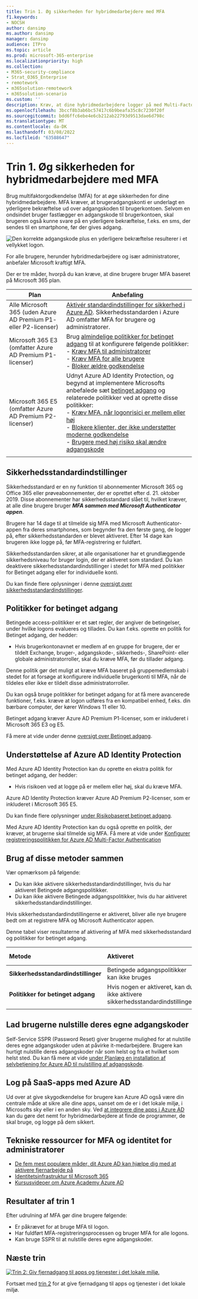 ```yaml
---
title: Trin 1. Øg sikkerheden for hybridmedarbejdere med MFA
f1.keywords:
- NOCSH
author: dansimp
ms.author: dansimp
manager: dansimp
audience: ITPro
ms.topic: article
ms.prod: microsoft-365-enterprise
ms.localizationpriority: high
ms.collection:
- M365-security-compliance
- Strat_O365_Enterprise
- remotework
- m365solution-remotework
- m365solution-scenario
ms.custom: ''
description: Kræv, at dine hybridmedarbejdere logger på med Multi-Factor Authentication (MFA).
ms.openlocfilehash: 3bccf8b3ab6bc57417c6b9beafa35c8c7230f20f
ms.sourcegitcommit: bdd6ffc6ebe4e6cb212ab22793d9513dae6d798c
ms.translationtype: MT
ms.contentlocale: da-DK
ms.lasthandoff: 03/08/2022
ms.locfileid: "63588647"
---
```

# <a name="step-1-increase-sign-in-security-for-hybrid-workers-with-mfa"></a>Trin 1. Øg sikkerheden for hybridmedarbejdere med MFA

Brug multifaktorgodkendelse (MFA) for at øge sikkerheden for dine hybridmedarbejdere. MFA kræver, at brugeradgangskonti er underlagt en yderligere bekræftelse ud over adgangskoden til brugerkontoen. Selvom en ondsindet bruger fastlægger en adgangskode til brugerkontoen, skal brugeren også kunne svare på en yderligere bekræftelse, f.eks. en sms, der sendes til en smartphone, før der gives adgang.

![Den korrekte adgangskode plus en yderligere bekræftelse resulterer i et vellykket logon.](../media/empower-people-to-work-remotely/remote-workers-mfa.png)

For alle brugere, herunder hybridmedarbejdere og især administratorer, anbefaler Microsoft kraftigt MFA.

Der er tre måder, hvorpå du kan kræve, at dine brugere bruger MFA baseret på Microsoft 365 plan.

|Plan  |Anbefaling  |
|---------|---------|
|Alle Microsoft 365 (uden Azure AD Premium P1- eller P2-licenser)     |[Aktivér standardindstillinger for sikkerhed i Azure AD](/azure/active-directory/fundamentals/concept-fundamentals-security-defaults). Sikkerhedsstandarden i Azure AD omfatter MFA for brugere og administratorer.   |
|Microsoft 365 E3 (omfatter Azure AD Premium P1-licenser)     | Brug [almindelige politikker for betinget adgang](/azure/active-directory/conditional-access/concept-conditional-access-policy-common) til at konfigurere følgende politikker: <br>- [Kræv MFA til administratorer](/azure/active-directory/conditional-access/howto-conditional-access-policy-admin-mfa) <br>- [Kræv MFA for alle brugere](/azure/active-directory/conditional-access/howto-conditional-access-policy-all-users-mfa) <br> - [Bloker ældre godkendelse](/azure/active-directory/conditional-access/howto-conditional-access-policy-block-legacy)       |
|Microsoft 365 E5 (omfatter Azure AD Premium P2-licenser)     | Udnyt Azure AD Identity Protection, og begynd at implementere Microsofts anbefalede sæt [betinget adgang](../security/office-365-security/identity-access-policies.md) og relaterede politikker ved at oprette disse politikker:<br> - [Kræv MFA, når logonrisici er mellem eller høj](../security/office-365-security/identity-access-policies.md#require-mfa-based-on-sign-in-risk) <br>- [Blokere klienter, der ikke understøtter moderne godkendelse](../security/office-365-security/identity-access-policies.md#block-clients-that-dont-support-multi-factor)<br>- [Brugere med høj risiko skal ændre adgangskode](../security/office-365-security/identity-access-policies.md#high-risk-users-must-change-password)       |
| | |

## <a name="security-defaults"></a>Sikkerhedsstandardindstillinger

Sikkerhedsstandard er en ny funktion til abonnementer Microsoft 365 og Office 365 eller prøveabonnementer, der er oprettet efter d. 21. oktober 2019. Disse abonnementer har sikkerhedsstandard slået til, hvilket kræver, at alle dine brugere bruger ***MFA sammen med Microsoft Authenticator appen***.
 
Brugere har 14 dage til at tilmelde sig MFA med Microsoft Authenticator-appen fra deres smartphones, som begynder fra den første gang, de logger på, efter sikkerhedsstandarden er blevet aktiveret. Efter 14 dage kan brugeren ikke logge på, før MFA-registrering er fuldført.

Sikkerhedsstandarden sikrer, at alle organisationer har et grundlæggende sikkerhedsniveau for bruger login, der er aktiveret som standard. Du kan deaktivere sikkerhedsstandardindstillinger i stedet for MFA med politikker for Betinget adgang eller for individuelle konti.

Du kan finde flere oplysninger i denne [oversigt over sikkerhedsstandardindstillinger](/azure/active-directory/fundamentals/concept-fundamentals-security-defaults).

## <a name="conditional-access-policies"></a>Politikker for betinget adgang

Betingede access-politikker er et sæt regler, der angiver de betingelser, under hvilke logons evalueres og tillades. Du kan f.eks. oprette en politik for Betinget adgang, der hedder:

- Hvis brugerkontonavnet er medlem af en gruppe for brugere, der er tildelt Exchange, bruger-, adgangskode-, sikkerheds-, SharePoint- eller globale administratorroller, skal du kræve MFA, før du tillader adgang.

Denne politik gør det muligt at kræve MFA baseret på gruppemedlemskab i stedet for at forsøge at konfigurere individuelle brugerkonti til MFA, når de tildeles eller ikke er tildelt disse administratorroller.

Du kan også bruge politikker for betinget adgang for at få mere avancerede funktioner, f.eks. kræve at logon udføres fra en kompatibel enhed, f.eks. din bærbare computer, der kører Windows 11 eller 10.

Betinget adgang kræver Azure AD Premium P1-licenser, som er inkluderet i Microsoft 365 E3 og E5.

Få mere at vide under denne [oversigt over Betinget adgang](/azure/active-directory/conditional-access/overview).

## <a name="azure-ad-identity-protection-support"></a>Understøttelse af Azure AD Identity Protection

Med Azure AD Identity Protection kan du oprette en ekstra politik for betinget adgang, der hedder:

- Hvis risikoen ved at logge på er mellem eller høj, skal du kræve MFA.

Azure AD Identity Protection kræver Azure AD Premium P2-licenser, som er inkluderet i Microsoft 365 E5.

Du kan finde flere oplysninger [under Risikobaseret betinget adgang](/azure/active-directory/conditional-access/howto-conditional-access-policy-risk#require-mfa-medium-or-high-sign-in-risk-users).

Med Azure AD Identity Protection kan du også oprette en politik, der kræver, at brugerne skal tilmelde sig MFA. Få mere at vide under [Konfigurer registreringspolitikken for Azure AD Multi-Factor Authentication](/azure/active-directory/identity-protection/howto-identity-protection-configure-mfa-policy)


## <a name="using-these-methods-together"></a>Brug af disse metoder sammen

Vær opmærksom på følgende:

- Du kan ikke aktivere sikkerhedsstandardindstillinger, hvis du har aktiveret Betingede adgangspolitikker.
- Du kan ikke aktivere Betingede adgangspolitikker, hvis du har aktiveret sikkerhedsstandardindstillinger.

Hvis sikkerhedsstandardindstillingerne er aktiveret, bliver alle nye brugere bedt om at registrere MFA og Microsoft Authenticator appen. 

Denne tabel viser resultaterne af aktivering af MFA med sikkerhedsstandard og politikker for betinget adgang.

| Metode | Aktiveret | Deaktiveret | Yderligere godkendelsesmetode |
|:-------|:-----|:-------|:-------|
| **Sikkerhedsstandardindstillinger**  | Betingede adgangspolitikker kan ikke bruges | Kan bruge politikker for betinget adgang | Microsoft Authenticator app |
| **Politikker for betinget adgang** | Hvis nogen er aktiveret, kan du ikke aktivere sikkerhedsstandardindstillinger | Hvis alle er deaktiveret, kan du aktivere sikkerhedsstandardindstillinger  | Brugeren angiver under MFA-registrering  |
||||

## <a name="let-your-users-reset-their-own-passwords"></a>Lad brugerne nulstille deres egne adgangskoder

Self-Service SSPR (Password Reset) giver brugerne mulighed for at nulstille deres egne adgangskoder uden at påvirke it-medarbejdere. Brugere kan hurtigt nulstille deres adgangskoder når som helst og fra et hvilket som helst sted. Du kan få mere at vide [under Planlæg en installation af selvbetjening for Azure AD til nulstilling af adgangskode](/azure/active-directory/authentication/howto-sspr-deployment).

## <a name="sign-in-to-saas-apps-with-azure-ad"></a>Log på SaaS-apps med Azure AD

Ud over at give skygodkendelse for brugere kan Azure AD også være din centrale måde at sikre alle dine apps, uanset om de er i det lokale miljø, i Microsofts sky eller i en anden sky. Ved [at integrere dine apps i Azure AD](/azure/active-directory/manage-apps/plan-an-application-integration) kan du gøre det nemt for hybridmedarbejdere at finde de programmer, de skal bruge, og logge på dem sikkert.

## <a name="admin-technical-resources-for-mfa-and-identity"></a>Tekniske ressourcer for MFA og identitet for administratorer

- [De fem mest populære måder, dit Azure AD kan hjælpe dig med at aktivere fjernarbejde på](https://techcommunity.microsoft.com/t5/azure-active-directory-identity/top-5-ways-your-azure-ad-can-help-you-enable-remote-work/ba-p/1144691)
- [Identitetsinfrastruktur til Microsoft 365](../enterprise/deploy-identity-solution-overview.md)
- [Kursusvideoer om Azure Academy Azure AD](https://www.youtube.com/watch?v=pN8o0owHfI0&list=PL-V4YVm6AmwUFpC3rXr2i2piRQ708q_ia)

## <a name="results-of-step-1"></a>Resultater af trin 1

Efter udrulning af MFA gør dine brugere følgende:

- Er påkrævet for at bruge MFA til logon.
- Har fuldført MFA-registreringsprocessen og bruger MFA for alle logons.
- Kan bruge SSPR til at nulstille deres egne adgangskoder.

## <a name="next-step"></a>Næste trin

[![Trin 2: Giv fjernadgang til apps og tjenester i det lokale miljø.](../media/empower-people-to-work-remotely/remote-workers-step-grid-2.png)](empower-people-to-work-remotely-remote-access.md)

Fortsæt med [trin 2](empower-people-to-work-remotely-remote-access.md) for at give fjernadgang til apps og tjenester i det lokale miljø.